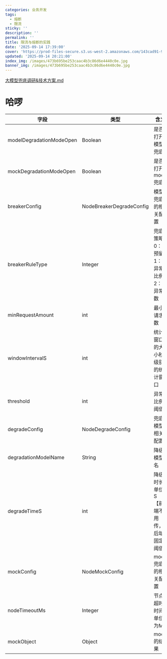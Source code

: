 ```yaml
---
categories: 业务开发
tags:
  - 熔断
  - 限流
sticky: ''
description: ''
permalink: ''
title: 限流与熔断的实践
date: '2025-09-14 17:39:00'
cover: 'https://prod-files-secure.s3.us-west-2.amazonaws.com/143cad91-961b-48b0-82dc-78fbb6eb5abe/c5ad8846-7ad3-4ef4-bc8f-a987509a6bc5/wallhaven-9ox61d.jpg?X-Amz-Algorithm=AWS4-HMAC-SHA256&X-Amz-Content-Sha256=UNSIGNED-PAYLOAD&X-Amz-Credential=ASIAZI2LB466RDTEZU7V%2F20250917%2Fus-west-2%2Fs3%2Faws4_request&X-Amz-Date=20250917T220039Z&X-Amz-Expires=3600&X-Amz-Security-Token=IQoJb3JpZ2luX2VjEDEaCXVzLXdlc3QtMiJHMEUCIEFuJoTX%2FypmiXP1pwaqZTQ1HyYa40jHuz84GN4nnsY9AiEAqn87kikh6Mfm%2B4c7lxHQHe9UN2%2BDZ%2BP6t3tho7NwoDUqiAQIqv%2F%2F%2F%2F%2F%2F%2F%2F%2F%2FARAAGgw2Mzc0MjMxODM4MDUiDCaI%2BvJY%2FJxQA2fcZSrcA9iguulaXp6eoAr2MLAkGT7ykCveosTUpmd8qsUGVOXoNX9BdGM%2FfJ%2BN5yF%2BYLFNx1gBFTbuHMkmnTUUXCuHh%2Fe5LJGCVUe86GXXSa0YrVhQQkkerWXjmZ4pTPD0XlAIcoTKjqM2YXB2Z4NXfGX7UTMBjEurF%2FRr3oMjrHxSMxYOZLWqyHmy2m73T8n7U%2Fs%2BerAO6oT4cs5j0oXIt5Se%2B41StLOQ4wqdj5EsZDrohGL4hsohVXu%2FiaOD0brL2%2FcLNpz4ksrOB5YLwCS5nJCJ3A4uxg9w5jBR6zHFLiEtuOOK4yZOF8vwyYfikD4JSdJAu5ne8L%2FdIt20KYPMkChTV6V3jirntADCTz5bauupxy9X5h9hzQulNADK7KFKjP3LX4xsUy8OJgP8dgw%2FMTI1%2FhHxQw%2BgqKOwciQOghbA%2FKyE8Z7S%2BmeBFGnZf8g69%2F5SzWVR%2Fug577pUPUxkwvAI%2Fd7LUgSVgu9LEKE2JLJqrqygt%2Bx1GLFmVwHIYuoeGeT4b0bVNh%2BXJzfu0FflRuhQYrXrY%2B6shCk8aDAAKbjJp4FLGy1rpJkFAXitVeRtqWsqXM2LADa1rq3VLm%2F4kyMn%2FIn4X5lOSmhy2Qsh1HfNDSrn2tFDui0RYQFCEtBhMPrUq8YGOqUBwDCA3q4yhj3CxIkXm%2BbgwROpBCliiKOMRKzB8bnCwJpVGuAMCXndn%2Fq3DyktA91zY2HBCXw5SlDcKGb88CXaKF1CpSCjKG9ATj9dR1CzQ%2F2chAmDtBUfAZtceHcFE%2BEMPGMX0VB0SWxNOfhgLXgGg8yB67B1PpQcSncnnlwznLPeO6TgqcmX3%2Bk42pYgesQW%2FgqVFiB14LqU0HubpyJXLo4UYNPP&X-Amz-Signature=786db943c855cecb495727ab4aa8ce5a1392579626217b7b9a613145421c5683&X-Amz-SignedHeaders=host&x-amz-checksum-mode=ENABLED&x-id=GetObject'
updated: '2025-09-14 20:21:00'
index_img: /images/473b695be253caac4b3c86d6e4440c0e.jpg
banner_img: /images/473b695be253caac4b3c86d6e4440c0e.jpg
---
```


[大模型兜底调研&技术方案.md](https://www.yuque.com/attachments/yuque/0/2025/mkd/33653781/1755419898410-7024a0d4-d58c-47ae-b0df-85068dd571b7.mkd)


# 哈啰


| 字段                       | 类型                       | 含义                    |
| ------------------------ | ------------------------ | --------------------- |
| modelDegradationModeOpen | Boolean                  | 是否打开模型兜底              |
| mockDegradationModeOpen  | Boolean                  | 是否打开mock兜底            |
| breakerConfig            | NodeBreakerDegradeConfig | 模型兜底的相关配置             |
| breakerRuleType          | Integer                  | 兜底策略0：预留1：异常比例2：异常数   |
| minRequestAmount         | int                      | 最小请求数                 |
| windowIntervalS          | int                      | 统计窗口的大小秒级别的统计窗口       |
| threshold                | int                      | 异常比例阈值                |
| degradeConfig            | NodeDegradeConfig        | 兜底模型相关配置              |
| degradationModelName     | String                   | 降级模型名                 |
| degradeTimeS             | int                      | 降级时长单位S【前端不用传，后端固定阈值】 |
| mockConfig               | NodeMockConfig           | mock兜底的相关配置           |
| nodeTimeoutMs            | Integer                  | 节点超时时间单位为MS           |
| mockObject               | Object                   | mock的结果               |

